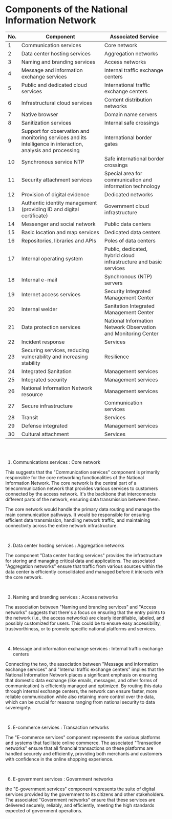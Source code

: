 # Components of the National Information Network

| No. | Component | Associated Service |
|-----|-----------|--------------------|
| 1   | Communication services | Core network |
| 2   | Data center hosting services | Aggregation networks |
| 3   | Naming and branding services | Access networks |
| 4   | Message and information exchange services | Internal traffic exchange centers |
| 5   | Public and dedicated cloud services | International traffic exchange centers |
| 6   | Infrastructural cloud services | Content distribution networks |
| 7   | Native browser | Domain name servers |
| 8   | Sanitization services | Internal safe crossings |
| 9   | Support for observation and monitoring services and its intelligence in interaction, analysis and processing | International border gates |
| 10  | Synchronous service NTP | Safe international border crossings |
| 11  | Security attachment services | Special area for communication and information technology |
| 12  | Provision of digital evidence | Dedicated networks |
| 13  | Authentic identity management (providing ID and digital certificate) | Government cloud infrastructure |
| 14  | Messenger and social network | Public data centers |
| 15  | Basic location and map services | Dedicated data centers |
| 16  | Repositories, libraries and APIs | Poles of data centers |
| 17  | Internal operating system | Public, dedicated, hybrid cloud infrastructure and basic services |
| 18  | Internal e-mail | Synchronous (NTP) servers |
| 19  | Internet access services | Security Integrated Management Center |
| 20  | Internal welder | Sanitation Integrated Management Center |
| 21  | Data protection services | National Information Network Observation and Monitoring Center |
| 22  | Incident response | Services |
| 23  | Securing services, reducing vulnerability and increasing stability | Resilience |
| 24  | Integrated Sanitation | Management services |
| 25  | Integrated security | Management services |
| 26  | National Information Network resource | Management services |
| 27  | Secure infrastructure | Communication services |
| 28  | Transit | Services |
| 29  | Defense integrated | Management services |
| 30  | Cultural attachment | Services |


<br><br>

1. Communications services : Core network

This suggests that the "Communication services" component is primarily responsible for the core networking functionalities of the National Information Network. The core network is the central part of a telecommunication network that provides various services to customers connected by the access network. It's the backbone that interconnects different parts of the network, ensuring data transmission between them.

The core network would handle the primary data routing and manage the main communication pathways. It would be responsible for ensuring efficient data transmission, handling network traffic, and maintaining connectivity across the entire network infrastructure.

<br>

2. Data center hosting services : Aggregation networks

The component "Data center hosting services" provides the infrastructure for storing and managing critical data and applications. The associated "Aggregation networks" ensure that traffic from various sources within the data center is efficiently consolidated and managed before it interacts with the core network.

<br>

3. Naming and branding services : Access networks

The association between "Naming and branding services" and "Access networks" suggests that there's a focus on ensuring that the entry points to the network (i.e., the access networks) are clearly identifiable, labeled, and possibly customized for users. This could be to ensure easy accessibility, trustworthiness, or to promote specific national platforms and services.

<br>

4. Message and information exchange services : Internal traffic exchange centers

Connecting the two, the association between "Message and information exchange services" and "Internal traffic exchange centers" implies that the National Information Network places a significant emphasis on ensuring that domestic data exchange (like emails, messages, and other forms of communication) is efficiently managed and optimized. By routing this data through internal exchange centers, the network can ensure faster, more reliable communication while also retaining more control over the data, which can be crucial for reasons ranging from national security to data sovereignty.

<br>

5. E-commerce services : Transaction networks

The "E-commerce services" component represents the various platforms and systems that facilitate online commerce. The associated "Transaction networks" ensure that all financial transactions on these platforms are handled securely and efficiently, providing both merchants and customers with confidence in the online shopping experience.

<br>

6. E-government services : Government networks

the "E-government services" component represents the suite of digital services provided by the government to its citizens and other stakeholders. The associated "Government networks" ensure that these services are delivered securely, reliably, and efficiently, meeting the high standards expected of government operations.

<br>
